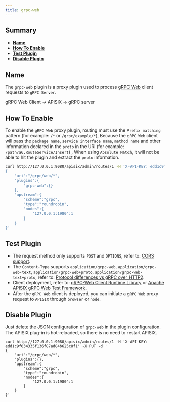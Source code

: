 ```yaml
---
title: grpc-web
---
```


<!--
#
# Licensed to the Apache Software Foundation (ASF) under one or more
# contributor license agreements.  See the NOTICE file distributed with
# this work for additional information regarding copyright ownership.
# The ASF licenses this file to You under the Apache License, Version 2.0
# (the "License"); you may not use this file except in compliance with
# the License.  You may obtain a copy of the License at
#
#     http://www.apache.org/licenses/LICENSE-2.0
#
# Unless required by applicable law or agreed to in writing, software
# distributed under the License is distributed on an "AS IS" BASIS,
# WITHOUT WARRANTIES OR CONDITIONS OF ANY KIND, either express or implied.
# See the License for the specific language governing permissions and
# limitations under the License.
#
-->

## Summary

- [**Name**](#name)
- [**How To Enable**](#how-to-enable)
- [**Test Plugin**](#test-plugin)
- [**Disable Plugin**](#disable-plugin)

## Name

The `grpc-web` plugin is a proxy plugin used to process [gRPC Web](https://github.com/grpc/grpc-web) client requests to `gRPC Server`.

gRPC Web Client -> APISIX -> gRPC server

## How To Enable

To enable the `gRPC Web` proxy plugin, routing must use the `Prefix matching` pattern (for example: `/*` or `/grpc/example/*`),
Because the `gRPC Web` client will pass the `package name`, `service interface name`, `method name` and other information declared in the `proto` in the URI (for example: `/path/a6.RouteService/Insert`) ,
When using `Absolute Match`, it will not be able to hit the plugin and extract the `proto` information.

```bash
curl http://127.0.0.1:9080/apisix/admin/routes/1 -H 'X-API-KEY: edd1c9f034335f136f87ad84b625c8f1' -X PUT -d '
{
    "uri":"/grpc/web/*",
    "plugins":{
        "grpc-web":{}
    },
    "upstream":{
        "scheme":"grpc",
        "type":"roundrobin",
        "nodes":{
            "127.0.0.1:1980":1
        }
    }
}'
```

## Test Plugin

- The request method only supports `POST` and `OPTIONS`, refer to: [CORS support](https://github.com/grpc/grpc-web/blob/master/doc/browser-features.md#cors-support).
- The `Content-Type` supports `application/grpc-web`, `application/grpc-web-text`, `application/grpc-web+proto`, `application/grpc-web-text+proto`, refer to: [Protocol differences vs gRPC over HTTP2](https://github.com/grpc/grpc/blob/master/doc/PROTOCOL-WEB.md#protocol-differences-vs-grpc-over-http2).
- Client deployment, refer to: [gRPC-Web Client Runtime Library](https://www.npmjs.com/package/grpc-web) or [Apache APISIX gRPC Web Test Framework](https://github.com/apache/apisix/tree/master/t/plugin/grpc-web).
- After the `gRPC Web` client is deployed, you can initiate a `gRPC Web` proxy request to `APISIX` through `browser` or `node`.

## Disable Plugin

Just delete the JSON configuration of `grpc-web` in the plugin configuration.
The APISIX plug-in is hot-reloaded, so there is no need to restart APISIX.

```shell
curl http://127.0.0.1:9080/apisix/admin/routes/1 -H 'X-API-KEY: edd1c9f034335f136f87ad84b625c8f1' -X PUT -d '
{
    "uri":"/grpc/web/*",
    "plugins":{},
    "upstream":{
        "scheme":"grpc",
        "type":"roundrobin",
        "nodes":{
            "127.0.0.1:1980":1
        }
    }
}'
```
